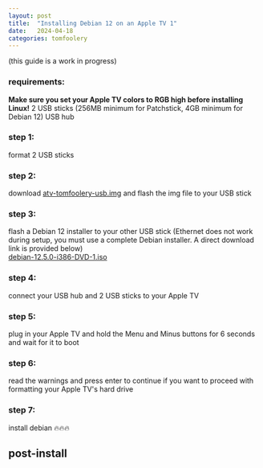```yaml
---
layout: post
title:  "Installing Debian 12 on an Apple TV 1"
date:   2024-04-18
categories: tomfoolery
---
```

(this guide is a work in progress)
### requirements:
**Make sure you set your Apple TV colors to RGB high before installing Linux!**
2 USB sticks (256MB minimum for Patchstick, 4GB minimum for Debian 12)
USB hub


### step 1:
format 2 USB sticks

### step 2: 
download [atv-tomfoolery-usb.img](https://www.tommycoolman.com/files/atv-xbmc.img) and flash the img file to your USB stick

### step 3:
flash a Debian 12 installer to your other USB stick (Ethernet does not work during setup, you must use a complete Debian installer. A direct download link is provided below)\
[debian-12.5.0-i386-DVD-1.iso](https://cdimage.debian.org/debian-cd/current/i386/iso-dvd/debian-12.5.0-i386-DVD-1.iso) 

### step 4:
connect your USB hub and 2 USB sticks to your Apple TV

### step 5:
plug in your Apple TV and hold the Menu and Minus buttons for 6 seconds and wait for it to boot

### step 6:
read the warnings and press enter to continue if you want to proceed with formatting your Apple TV's hard drive

### step 7:
install debian 🔥🔥🔥


## post-install



